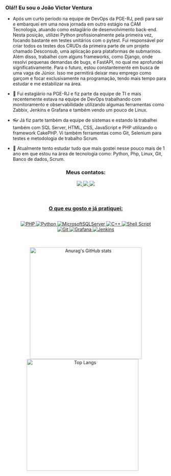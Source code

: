 ### Olá!! Eu sou o João Victor Ventura
- Após um curto período na equipe de DevOps da PGE-RJ, pedi para sair e embarquei em uma nova jornada em outro estágio na CAM Tecnologia, atuando como estagiário de desenvolvimento back-end. Nesta posição, utilizei Python profissionalmente pela primeira vez, focando bastante em testes unitários com o pytest. Fui responsável por criar todos os testes dos CRUDs da primeira parte de um projeto chamado Desconsub, uma aplicação para plataformas de submarinos.
Além disso, trabalhei com alguns frameworks, como Django, onde resolvi pequenas demandas de bugs, e FastAPI, no qual me aprofundei significativamente.
Para o futuro, estou constantemente em busca de uma vaga de Júnior. Isso me permitirá deixar meu emprego como garçom e focar exclusivamente na programação, tendo mais tempo para estudar e me estabilizar na área.

- 🔭 Fui estagiário na PGE-RJ e fiz parte da equipe de TI e mais recentemente estava na equipe de DevOps trabalhando com monitoramento e observabilidade utilizando algumas ferramentas como Zabbix, Jenkins e Grafana e também vendo um pouco de Linux.
- 👓 Já fiz parte também da equipe de sistemas e estando lá trabalhei também com SQL Server, HTML, CSS, JavaScript e PHP utilizando o framework CakePHP. Vi também ferramentas como Git, Selenium para testes e metodologia de trabalho Scrum.
- 🌱 Atualmente tento estudar tudo que mais gostei nesse pouco mais de 1 ano em que estou na área de tecnologia como: Python, Php, Linux, Git, Banco de dados, Scrum.
<h3 align="center">Meus contatos:</h3>
<img>
<div align="center">  
<a href="https://www.linkedin.com/in/joaoventura97" target="_blank"><img src="https://img.shields.io/badge/linkedin-%230077B5.svg?style=for-the-badge&logo=linkedin&logoColor=white"</a>
<a href="https://www.instagram.com/jvvmendes" target="_blank"><img src="https://img.shields.io/badge/Instagram-%23E4405F.svg?style=for-the-badge&logo=Instagram&logoColor=white"</a>
<a href="mailto:joaoventura97@outlook.com" target="_blank"><img src="https://img.shields.io/badge/Microsoft_Outlook-0078D4?style=for-the-badge&logo=microsoft-outlook&logoColor=white"</a>
</div>
<br><br>
  
<h3 align="center">O que eu gosto e já pratiquei:</h3>
<img>
<div align="center">

![PHP](https://img.shields.io/badge/php-%23777BB4.svg?style=for-the-badge&logo=php&logoColor=white)
![Python](https://img.shields.io/badge/python-3670A0?style=for-the-badge&logo=python&logoColor=ffdd54)
![MicrosoftSQLServer](https://img.shields.io/badge/Microsoft%20SQL%20Server-CC2927?style=for-the-badge&logo=microsoft%20sql%20server&logoColor=white)
![C++](https://img.shields.io/badge/c++-%2300599C.svg?style=for-the-badge&logo=c%2B%2B&logoColor=white)
![Shell Script](https://img.shields.io/badge/shell_script-%23121011.svg?style=for-the-badge&logo=gnu-bash&logoColor=white)<br>
![Git](https://img.shields.io/badge/git-%23F05033.svg?style=for-the-badge&logo=git&logoColor=white)
![Grafana](https://img.shields.io/badge/grafana-%23F46800.svg?style=for-the-badge&logo=grafana&logoColor=white)
![Jenkins](https://img.shields.io/badge/jenkins-%232C5263.svg?style=for-the-badge&logo=jenkins&logoColor=white)



</div>
<br><br>

<div align="center">
  <img src="https://github-readme-stats.vercel.app/api?username=venturaj97&show_icons=true&theme=cobalt" alt="Anurag's GitHub stats" width="350" style="display: inline-block;" />
  <img src="https://github-readme-stats.vercel.app/api/top-langs/?username=venturaj97&layout=compact&theme=cobalt&langs" alt="Top Langs" width="350" style="display: inline-block; margin-right: 20px;" />
  
  </div>
<br/>
</p>
</div>
</div>

